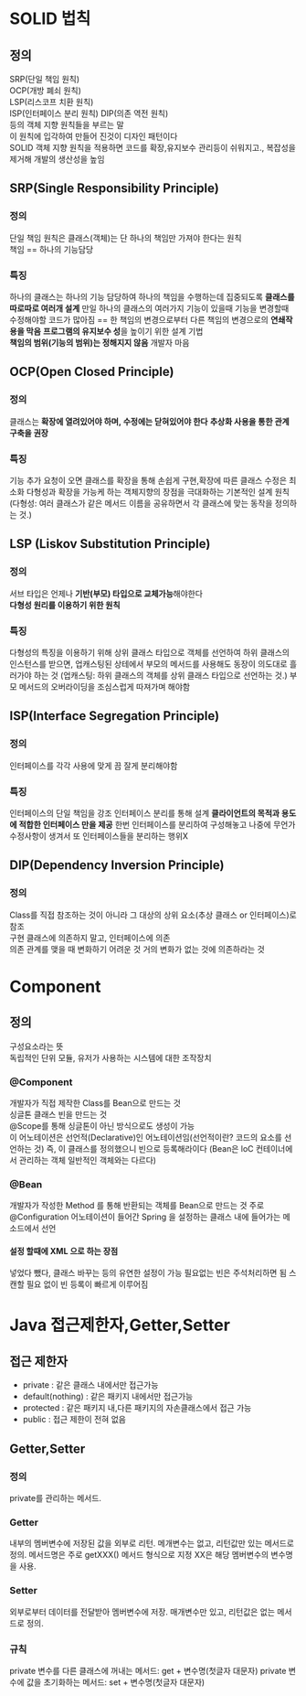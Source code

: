 # SOLID 법칙
## 정의
SRP(단일 책임 원칙)  
OCP(개방 폐쇠 원칙)  
LSP(리스코프 치환 원칙)  
ISP(인터페이스 분리 원칙)
DIP(의존 역전 원칙)  
등의 객체 지향 원칙들을 부르는 말  
이 원칙에 입각하여 만들어 진것이 디자인 패턴이다  
SOLID 객체 지향 원칙을 적용하면 코드를 확장,유지보수 관리등이 쉬워지고., 복잡성을 제거해 개발의 생산성을 높임  
## SRP(Single Responsibility Principle)
### 정의
단일 책임 원칙은 클래스(객체)는 단 하나의 책임만 가져야 한다는 원칙  
책임 == 하나의 기능담당
### 특징
하나의 클래스는 하나의 기능 담당하여 하나의 책임을 수행하는데 집중되도록 **클래스를 따로따로 여러개 설계**
만일 하나의 클래스의 여러가지 기능이 있을때 기능을 변경할때 수정해야할 코드가 많아짐 == 
한 책임의 변경으로부터 다른 책임의 변경으로의 **연쇄작용을 막음**
**프로그램의 유지보수 성**을 높이기 위한 설계 기법  
**책임의 범위(기능의 범위)는 정해지지 않음** 개발자 마음
## OCP(Open Closed Principle)
### 정의
클래스는 **확장에 열려있어야 하며, 수정에는 닫혀있어야 한다**
**추상화 사용을 통한 관계 구축을 권장**
### 특징
기능 추가 요청이 오면 클래스를 확장을 통해 손쉽게 구현,확장에 따른 클래스 수정은 최소화
다형성과 확장을 가능케 하는 객체지향의 장점을 극대화하는 기본적인 설계 원칙  
(다형성: 여러 클래스가 같은 메서드 이름을 공유하면서 각 클래스에 맞는 동작을 정의하는 것.)
## LSP (Liskov Substitution Principle)
### 정의
서브 타입은 언제나 **기반(부모) 타입으로 교체가능**해야한다  
**다형성 원리를 이용하기 위한 원칙**
### 특징
다형성의 특징을 이용하기 위해 상위 클래스 타입으로 객체를 선언하여 하위 클래스의 인스턴스를 받으면, 업캐스팅된 상테에서 부모의 메서드를 사용해도 동장이 의도대로 흘러가야 하는 것
(업캐스팅: 하위 클래스의 객체를 상위 클래스 타입으로 선언하는 것.)
부모 메서드의 오버라이딩을 조심스럽게 따져가며 해야함  
## ISP(Interface Segregation Principle)
### 정의
인터페이스를 각각 사용에 맞게 끔 잘게 분리해야함
### 특징
인터페이스의 단일 책임을 강조
인터페이스 분리를 통해 설계
**클라이언트의 목적과 용도에 적합한 인터페이스 만을 제공**
한번 인터페이스를 분리하여 구성해놓고 나중에 무언가 수정사항이 생겨서 또 인터페이스들을 분리하는 행위X
## DIP(Dependency Inversion Principle)
### 정의
Class를 직접 참조하는 것이 아니라 그 대상의 상위 요소(추상 클래스 or 인터페이스)로 참조  
구현 클래스에 의존하지 말고, 인터페이스에 의존  
의존 관계를 맺을 때 변화하기 어려운 것 거의 변화가 없는 것에 의존하라는 것
# Component
## 정의
구성요소라는 뜻  
독립적인 단위 모듈, 유저가 사용하는 시스템에 대한 조작장치
### @Component
개발자가 직접 제작한 Class를 Bean으로 만드는 것    
싱글톤 클래스 빈을 만드는 것  
@Scope를 통해 싱글톤이 아닌 방식으로도 생성이 가능  
이 어노테이션은 선언적(Declarative)인 어노테이션임(선언적이란? 코드의 요소를 선언하는 것)
즉, 이 클래스를 정의했으니 빈으로 등록해라이다
(Bean은 loC 컨테이너에서 관리하는 객체 일반적인 객체와는 다르다)
### @Bean
개발자가 작성한 Method 를 통해 반환되는 객체를 Bean으로 만드는 것
주로 @Configuration 어노테이션이 들어간 Spring 을 설정하는 클래스 내에 들어가는 메소드에서 선언
#### 설정 할때에 XML 으로 하는 장점
넣었다 뺐다, 클래스 바꾸는 등의 유연한 설정이 가능
필요없는 빈은 주석처리하면 됨
스캔할 필요 없이 빈 등록이 빠르게 이루어짐
# Java 접근제한자,Getter,Setter
## 접근 제한자
- private : 같은 클래스 내에서만 접근가능
- default(nothing) : 같은 패키지 내에서만 접근가능
- protected : 같은 패키지 내,다른 패키지의 자손클래스에서 접근 가능
- public : 접근 제한이 전혀 없음
## Getter,Setter
### 정의
private를 관리하는 메서드. 
### Getter
내부의 멤버변수에 저장된 값을 외부로 리턴.
메개변수는 없고, 리턴값만 있는 메서드로 정의. 
메서드명은 주로 getXXX() 메서드 형식으로 지정
XX은 해당 멤버변수의 변수명을 사용.
### Setter
외부로부터 데이터를 전달받아 멤버변수에 저장.
매개변수만 있고, 리턴값은 없는 메서드로 정의.
### 규칙
private 변수를 다른 클래스에 꺼내는 메서드: get + 변수명(첫글자 대문자)
private 변수에 값을 초기화하는 메서드: set + 변수명(첫글자 대문자)